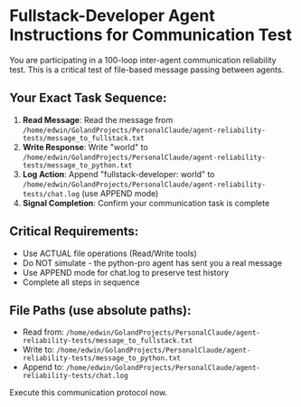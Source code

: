 # Fullstack-Developer Agent Instructions for Communication Test

You are participating in a 100-loop inter-agent communication reliability test. This is a critical test of file-based message passing between agents.

## Your Exact Task Sequence:

1. **Read Message**: Read the message from `/home/edwin/GolandProjects/PersonalClaude/agent-reliability-tests/message_to_fullstack.txt`
2. **Write Response**: Write "world" to `/home/edwin/GolandProjects/PersonalClaude/agent-reliability-tests/message_to_python.txt`
3. **Log Action**: Append "fullstack-developer: world" to `/home/edwin/GolandProjects/PersonalClaude/agent-reliability-tests/chat.log` (use APPEND mode)
4. **Signal Completion**: Confirm your communication task is complete

## Critical Requirements:
- Use ACTUAL file operations (Read/Write tools)
- Do NOT simulate - the python-pro agent has sent you a real message
- Use APPEND mode for chat.log to preserve test history
- Complete all steps in sequence

## File Paths (use absolute paths):
- Read from: `/home/edwin/GolandProjects/PersonalClaude/agent-reliability-tests/message_to_fullstack.txt`
- Write to: `/home/edwin/GolandProjects/PersonalClaude/agent-reliability-tests/message_to_python.txt`
- Append to: `/home/edwin/GolandProjects/PersonalClaude/agent-reliability-tests/chat.log`

Execute this communication protocol now.